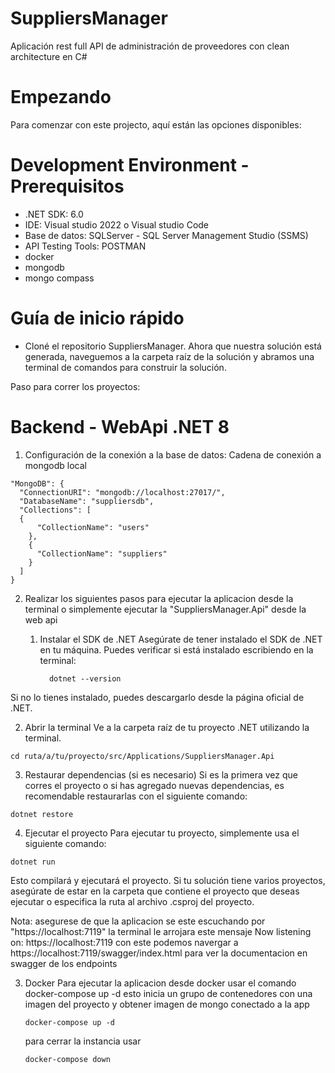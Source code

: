 # SuppliersManager

Aplicación rest full API de administración de proveedores con clean architecture en C#

# Empezando
Para comenzar con este projecto, aquí están las opciones disponibles:

# Development Environment - Prerequisitos

  - .NET SDK: 6.0
  - IDE: Visual studio 2022 o Visual studio Code
  - Base de datos: SQLServer - SQL Server Management Studio (SSMS)
  - API Testing Tools: POSTMAN
  - docker
  - mongodb
  - mongo compass
    
# Guía de inicio rápido 
  - Cloné el repositorio SuppliersManager. Ahora que nuestra solución está generada, 
    naveguemos a la carpeta raíz de la solución y abramos una terminal de comandos para construir la solución.

Paso para correr los proyectos:

# Backend - WebApi .NET 8
  1) Configuración de la conexión a la base de datos:
     Cadena de conexión a mongodb local

    "MongoDB": {
      "ConnectionURI": "mongodb://localhost:27017/",
      "DatabaseName": "suppliersdb",
      "Collections": [
      {
          "CollectionName": "users"
        },
        {
          "CollectionName": "suppliers"
        }
      ]
    }

2) Realizar los siguientes pasos para ejecutar la aplicacion desde la terminal o simplemente ejecutar la "SuppliersManager.Api" desde la web api

   1) Instalar el SDK de .NET
   Asegúrate de tener instalado el SDK de .NET en tu máquina. Puedes verificar si está instalado escribiendo en la terminal:

            dotnet --version
  Si no lo tienes instalado, puedes descargarlo desde la página oficial de .NET.
  
  2) Abrir la terminal
  Ve a la carpeta raíz de tu proyecto .NET utilizando la terminal.

    cd ruta/a/tu/proyecto/src/Applications/SuppliersManager.Api
  
  3) Restaurar dependencias (si es necesario)
  Si es la primera vez que corres el proyecto o si has agregado nuevas dependencias, es recomendable restaurarlas con el siguiente comando:

    dotnet restore
   
  4) Ejecutar el proyecto 
  Para ejecutar tu proyecto, simplemente usa el siguiente comando:

    dotnet run

  Esto compilará y ejecutará el proyecto. Si tu solución tiene varios proyectos, asegúrate de estar en la carpeta que contiene el proyecto que deseas ejecutar o especifica la ruta al archivo .csproj del proyecto.
  
  Nota: asegurese de que la aplicacion se este escuchando por "https://localhost:7119" la terminal le arrojara este mensaje Now listening on: https://localhost:7119
  con este podemos navergar a https://localhost:7119/swagger/index.html para ver la documentacion en swagger de los endpoints


3) Docker
   Para ejecutar la aplicacion desde docker usar el comando docker-compose up -d esto inicia un grupo de contenedores con una imagen del proyecto y obtener imagen de mongo conectado a la app

       docker-compose up -d
   para cerrar la instancia usar

       docker-compose down
   
